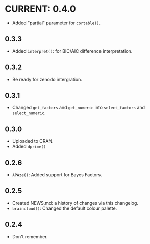 # CURRENT: 0.4.0
- Added "partial" parameter for `cortable()`.

## 0.3.3
- Added `interpret()`: for BIC/AIC difference interpretation.

## 0.3.2
- Be ready for zenodo intergration.

## 0.3.1
- Changed `get_factors` and `get_numeric` into `select_factors` and `select_numeric`.

## 0.3.0
- Uploaded to CRAN.
- Added `dprime()`


## 0.2.6
- `APAze()`: Added support for Bayes Factors.

## 0.2.5
- Created NEWS.md: a history of changes via this changelog.
- `braincloud()`: Changed the default colour palette.

## 0.2.4

- Don't remember.
